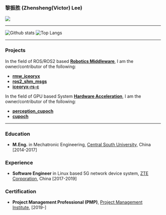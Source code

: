 ### 黎振胜 (Zhensheng(Victor) Lee)

![](https://visitor-badge.glitch.me/badge?page_id=ZhenshengLee.ZhenshengLee)

--------

![Github stats](https://github-readme-stats.vercel.app/api?username=ZhenshengLee&theme=default&count_private=true&show_icons=false&hide_title=false&include_all_commits=false)
![Top Langs](https://github-readme-stats.vercel.app/api/top-langs/?username=ZhenshengLee&layout=compact&hide=javascript,html,LabVIEW,ProLog,OpenEdge%20ABL,Batchfile,Perl,Roff,Jupyter%20Notebook,TCL,TLA,CSS,c%23,Makefile,Tex,GLSL&langs_count=8&hide_title=false&theme=default&show_icons=true&include_all_commits=false)

--------

### Projects

In the field of ROS/ROS2 based [**Robotics Middleware**](https://en.wikipedia.org/wiki/Robotics_middleware), I am the owner/contributor of the following:

- [**rmw_iceoryx**](https://github.com/ros2/rmw_iceoryx)
- [**ros2_shm_msgs**](https://github.com/ZhenshengLee/ros2_shm_msgs)
- [**iceoryx-rs-c**](https://github.com/ZhenshengLee/iceoryx-rs-c)

In the field of GPU based System [**Hardware Acceleration**](https://en.wikipedia.org/wiki/Hardware_acceleration), I am the owner/contributor of the following:

- [**perception_cupoch**](https://github.com/ZhenshengLee/perception_cupoch)
- [**cupoch**](https://github.com/neka-nat/cupoch)

--------

### Education

- **M.Eng.** in Mechatronic Engineering, [Central South University](https://cmee.csu.edu.cn/english/), China [2014-2017]

### Experience

- **Software Engineer** in Linux based 5G network device system, [ZTE Corporation](https://www.zte.com.cn/global/), China [2017-2019]

### Certification

- **Project Management Professional (PMP)**, [Project Management Institute](https://www.pmi.org/), [2019-]
